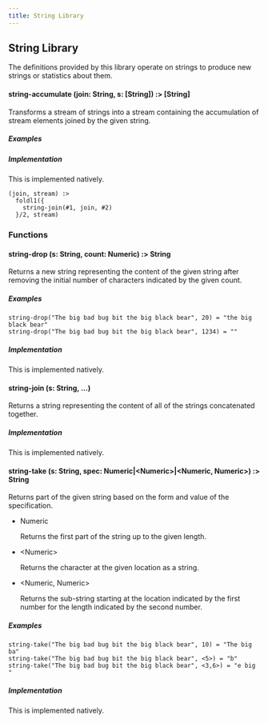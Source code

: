 ```yaml
---
title: String Library
---
```


## String Library

The definitions provided by this library operate on strings to produce new
strings or statistics about them.

#### <a name="string-accumulate"></a>string-accumulate (join: String, s: [String]) :> [String]

Transforms a stream of strings into a stream containing the accumulation of
stream elements joined by the given string.

##### Examples

##### Implementation

This is implemented natively.

```
(join, stream) :>
  foldl1({
    string-join(#1, join, #2)
  }/2, stream)
```

### Functions

#### <a name="string-drop"></a>string-drop (s: String, count: Numeric) :> String

Returns a new string representing the content of the given string after removing
the initial number of characters indicated by the given count.

##### Examples

```
string-drop("The big bad bug bit the big black bear", 20) = "the big black bear"
string-drop("The big bad bug bit the big black bear", 1234) = ""
```

##### Implementation

This is implemented natively.

#### <a name="string-join"></a>string-join (s: String, ...)

Returns a string representing the content of all of the strings concatenated
together.

##### Implementation

This is implemented natively.


#### <a name="string-take"></a>string-take (s: String, spec: Numeric|&lt;Numeric>|&lt;Numeric, Numeric>) :> String

Returns part of the given string based on the form and value of the specification.

- Numeric

  Returns the first part of the string up to the given length.

- &lt;Numeric>

  Returns the character at the given location as a string.

- &lt;Numeric, Numeric>

  Returns the sub-string starting at the location indicated by the first
  number for the length indicated by the second number.

##### Examples

```
string-take("The big bad bug bit the big black bear", 10) = "The big ba"
string-take("The big bad bug bit the big black bear", <5>) = "b"
string-take("The big bad bug bit the big black bear", <3,6>) = "e big "
```

##### Implementation

This is implemented natively.
